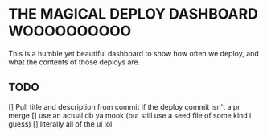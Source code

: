 # THE MAGICAL DEPLOY DASHBOARD WOOOOOOOOOO

This is a humble yet beautiful dashboard to show how often we deploy, and what
the contents of those deploys are.


## TODO

[] Pull title and description from commit if the deploy commit isn't a pr merge
[] use an actual db ya mook (but still use a seed file of some kind i guess)
[] literally all of the ui lol
